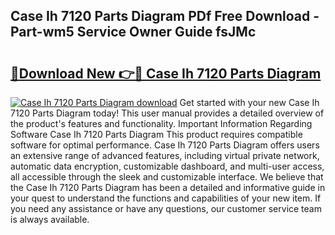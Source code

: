 ## Case Ih 7120 Parts Diagram PDf Free Download - Part-wm5 Service Owner Guide fsJMc

# <h2><a href="http://dflrb0l.blite.top/?on=Case+Ih+7120+Parts+Diagram">🔗Download New 👉🔴 Case Ih 7120 Parts Diagram</a></h2>

[![Case Ih 7120 Parts Diagram download](https://i.imgur.com/lujVjoI.png)](http://dflrb0l.blite.top/?on=Case+Ih+7120+Parts+Diagram)
Get started with your new Case Ih 7120 Parts Diagram today! This user manual provides a detailed overview of the product's features and functionality. Important Information Regarding Software Case Ih 7120 Parts Diagram This product requires compatible software for optimal performance. Case Ih 7120 Parts Diagram offers users an extensive range of advanced features, including virtual private network, automatic data encryption, customizable dashboard, and multi-user access, all accessible through the sleek and customizable interface. We believe that the Case Ih 7120 Parts Diagram has been a detailed and informative guide in your quest to understand the functions and capabilities of your new item. If you need any assistance or have any questions, our customer service team is always available.
